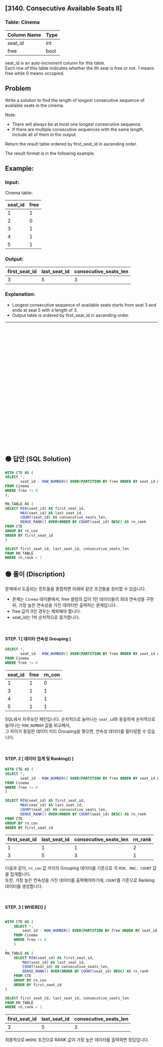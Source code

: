 ## [3140. Consecutive Available Seats II]  


### Table: Cinema


| Column Name | Type |
|-------------|------|
| seat_id     | int  |
| free        | bool |

seat_id is an auto-increment column for this table.  
Each row of this table indicates whether the ith seat is free or not. 1 means free while 0 means occupied.  

## Problem

Write a solution to find the length of longest consecutive sequence of available seats in the cinema.  

Note:

* There will always be at most one longest consecutive sequence.
* If there are multiple consecutive sequences with the same length, include all of them in the output.

Return the result table ordered by first_seat_id in ascending order.  

The result format is in the following example.  

 

## Example:

### Input:

Cinema table:


| seat_id | free |
|---------|------|
| 1       | 1    |
| 2       | 0    |
| 3       | 1    |
| 4       | 1    |
| 5       | 1    |

### Output:


| first_seat_id   | last_seat_id   | consecutive_seats_len |
|-----------------|----------------|-----------------------|
| 3               | 5              | 3                     |

### Explanation:

* Longest consecutive sequence of available seats starts from seat 3 and ends at seat 5 with a length of 3.
* Output table is ordered by first_seat_id in ascending order.  



---

<br/>
<br/>
<br/>
<br/>
<br/>
<br/>
<br/>
<br/>
<br/>
<br/>
<br/>
<br/>
<br/>
<br/>
<br/>
<br/>
<br/>
<br/>
<br/>
<br/>
<br/>
<br/>
<br/>


## 🟢 답안 (SQL Solution)

```sql
WITH CTE AS (
SELECT *, 
       seat_id - ROW_NUMBER() OVER(PARTITION BY free ORDER BY seat_id ASC) AS rn_con
FROM Cinema 
WHERE free != 0
),

RN_TABLE AS (
SELECT MIN(seat_id) AS first_seat_id, 
       MAX(seat_id) AS last_seat_id,
       COUNT(seat_id) AS consecutive_seats_len,
       DENSE_RANK() OVER(ORDER BY COUNT(seat_id) DESC) AS rn_rank
FROM CTE
GROUP BY rn_con 
ORDER BY first_seat_id
)

SELECT first_seat_id, last_seat_id, consecutive_seats_len
FROM RN_TABLE
WHERE rn_rank = 1
```

## 🟢 풀이 (Discription)

문제에서 도출되는 힌트들을 종합하면 아래와 같은 조건들을 정리할 수 있습니다.  

* 문제는 `Cinema` 테이블에서, free 컬럼의 값이 1인 데이터들의 최대 연속성을 구한 뒤, 가장 높은 연속성을 가진 데이터만 출력하는 문제입니다.  
* free 값이 0인 경우는 제외해야 합니다.
* seat_id는 1씩 순차적으로 증가합니다.

<br/>



#### STEP. 1 [ 데이터 연속성 Grouping ]  

```sql
SELECT *, 
       seat_id - ROW_NUMBER() OVER(PARTITION BY free ORDER BY seat_id ASC) AS rn_con
FROM Cinema 
WHERE free != 0
```

| seat_id | free | rn_con |
| ------- | ---- | ------ |
| 1       | 1    | 0      |
| 3       | 1    | 1      |
| 4       | 1    | 1      |
| 5       | 1    | 1      |

SQL에서 자주보던 패턴입니다. 순차적으로 늘어나는 `seat_id`와 동일하게 순차적으로 늘어나는 `ROW_NUMBER` 값을 비교해서,  
그 차이가 동일한 데이터 끼리 Grouping을 맺으면, 연속성 데이터를 필터링할 수 있습니다.  

<br/>  


#### STEP. 2 [ 데이터 집계 및 Ranking() ]  

```sql
WITH CTE AS (
SELECT *, 
       seat_id - ROW_NUMBER() OVER(PARTITION BY free ORDER BY seat_id ASC) AS rn_con
FROM Cinema 
WHERE free != 0
)

SELECT MIN(seat_id) AS first_seat_id, 
       MAX(seat_id) AS last_seat_id,
       COUNT(seat_id) AS consecutive_seats_len,
       DENSE_RANK() OVER(ORDER BY COUNT(seat_id) DESC) AS rn_rank
FROM CTE
GROUP BY rn_con 
ORDER BY first_seat_id
```

| first_seat_id | last_seat_id | consecutive_seats_len | rn_rank |
| ------------- | ------------ | --------------------- | ------- |
| 1             | 1            | 1                     | 2       |
| 3             | 5            | 3                     | 1       |

다음과 같이, `rn_con` 값 끼리의 Grouping 데이터를 기준으로 각 `MIN, MAC, COUNT` 값을 집계합니다.  
또한, 가장 높은 연속성을 가진 데이터를 출력해야하기에, `COUNT`를 기준으로 Ranking 데이터를 생성합니다.

<br/>

#### STEP. 3 [ WHERE() ]  

```sql

WITH CTE AS (
    SELECT *, 
        seat_id - ROW_NUMBER() OVER(PARTITION BY free ORDER BY seat_id ASC) AS rn_con
    FROM Cinema 
    WHERE free != 0
    )
,
RN_TABLE AS (
    SELECT MIN(seat_id) AS first_seat_id, 
        MAX(seat_id) AS last_seat_id,
        COUNT(seat_id) AS consecutive_seats_len,
        DENSE_RANK() OVER(ORDER BY COUNT(seat_id) DESC) AS rn_rank
    FROM CTE
    GROUP BY rn_con 
    ORDER BY first_seat_id
)

SELECT first_seat_id, last_seat_id, consecutive_seats_len
FROM RN_TABLE
WHERE rn_rank = 1
```

| first_seat_id | last_seat_id | consecutive_seats_len |
| ------------- | ------------ | --------------------- |
| 3             | 5            | 3                     |

최종적으로 `WHERE` 조건으로 RANK 값이 가장 높은 데이터를 출력하면 정답입니다.